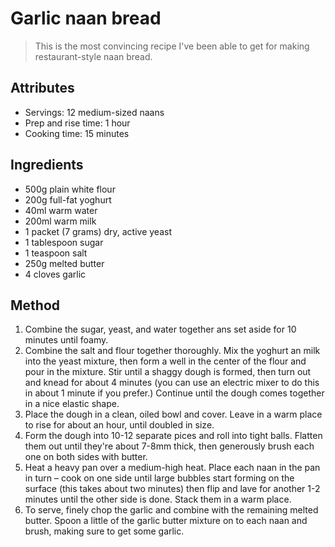 # Garlic naan bread

> This is the most convincing recipe I've been able to get for making restaurant-style naan bread.

## Attributes

- Servings: 12 medium-sized naans
- Prep and rise time: 1 hour
- Cooking time: 15 minutes

## Ingredients

- 500g plain white flour
- 200g full-fat yoghurt
- 40ml warm water
- 200ml warm milk
- 1 packet (7 grams) dry, active yeast
- 1 tablespoon sugar
- 1 teaspoon salt
- 250g melted butter
- 4 cloves garlic

## Method

1. Combine the sugar, yeast, and water together ans set aside for 10 minutes until foamy.
2. Combine the salt and flour together thoroughly. Mix the yoghurt an milk into the yeast mixture, then form a well in the center of the flour and pour in the mixture. Stir until a shaggy dough is formed, then turn out and knead for about 4 minutes (you can use an electric mixer to do this in about 1 minute if you prefer.) Continue until the dough comes together in a nice elastic shape.
3. Place the dough in a clean, oiled bowl and cover. Leave in a warm place to rise for about an hour, until doubled in size.
4. Form the dough into 10-12 separate pices and roll into tight balls. Flatten them out until they're about 7-8mm thick, then generously brush each one on both sides with butter.
5. Heat a heavy pan over a medium-high heat. Place each naan in the pan in turn – cook on one side until large bubbles start forming on the surface (this takes about two minutes) then flip and lave for another 1-2 minutes until the other side is done. Stack them in a warm place.
6. To serve, finely chop the garlic and combine with the remaining melted butter. Spoon a little of the garlic butter mixture on to each naan and brush, making sure to get some garlic.
